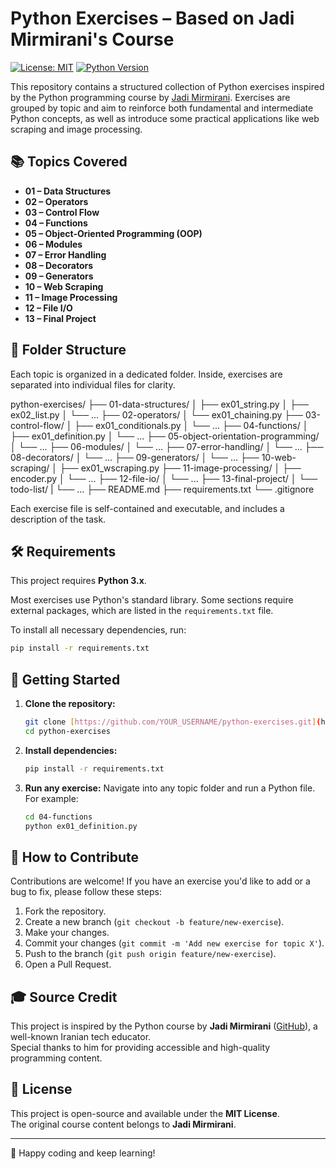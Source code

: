 # Python Exercises – Based on Jadi Mirmirani's Course

[![License: MIT](https://img.shields.io/badge/License-MIT-yellow.svg)](https://opensource.org/licenses/MIT)
[![Python Version](https://img.shields.io/badge/python-3.x-blue.svg)](https://www.python.org/downloads/)

This repository contains a structured collection of Python exercises inspired by the Python programming course by [Jadi Mirmirani](https://jadi.net). Exercises are grouped by topic and aim to reinforce both fundamental and intermediate Python concepts, as well as introduce some practical applications like web scraping and image processing.

## 📚 Topics Covered

- **01 – Data Structures**
- **02 – Operators**
- **03 – Control Flow**
- **04 – Functions**
- **05 – Object-Oriented Programming (OOP)**
- **06 – Modules**
- **07 – Error Handling**
- **08 – Decorators**
- **09 – Generators**
- **10 – Web Scraping**
- **11 – Image Processing**
- **12 – File I/O**
- **13 – Final Project**

## 📁 Folder Structure

Each topic is organized in a dedicated folder. Inside, exercises are separated into individual files for clarity.

python-exercises/
├── 01-data-structures/
│ ├── ex01_string.py
│ ├── ex02_list.py
│ └── ...
├── 02-operators/
│ └── ex01_chaining.py
├── 03-control-flow/
│ ├── ex01_conditionals.py
│ └── ...
├── 04-functions/
│ ├── ex01_definition.py
│ └── ...
├── 05-object-orientation-programming/
│ └── ...
├── 06-modules/
│ └── ...
├── 07-error-handling/
│ └── ...
├── 08-decorators/
│ └── ...
├── 09-generators/
│ └── ...
├── 10-web-scraping/
│ ├── ex01_wscraping.py 
├── 11-image-processing/
│ ├── encoder.py
│ └── ...
├── 12-file-io/
│ └── ...
├── 13-final-project/
│ └── todo-list/
|   └── ...
├── README.md
├── requirements.txt
└── .gitignore

Each exercise file is self-contained and executable, and includes a description of the task.

## 🛠️ Requirements

This project requires **Python 3.x**.

Most exercises use Python's standard library. Some sections require external packages, which are listed in the `requirements.txt` file.

To install all necessary dependencies, run:

```bash
pip install -r requirements.txt
```

## 🚀 Getting Started

1.  **Clone the repository:**
    ```bash
    git clone [https://github.com/YOUR_USERNAME/python-exercises.git](https://github.com/YOUR_USERNAME/python-exercises.git)
    cd python-exercises
    ```

2.  **Install dependencies:**
    ```bash
    pip install -r requirements.txt
    ```

3.  **Run any exercise:**
    Navigate into any topic folder and run a Python file. For example:
    ```bash
    cd 04-functions
    python ex01_definition.py
    ```

## 🤝 How to Contribute

Contributions are welcome! If you have an exercise you'd like to add or a bug to fix, please follow these steps:

1.  Fork the repository.
2.  Create a new branch (`git checkout -b feature/new-exercise`).
3.  Make your changes.
4.  Commit your changes (`git commit -m 'Add new exercise for topic X'`).
5.  Push to the branch (`git push origin feature/new-exercise`).
6.  Open a Pull Request.

## 🎓 Source Credit

This project is inspired by the Python course by **Jadi Mirmirani** ([GitHub](https://github.com/jadijadi)), a well-known Iranian tech educator.  
Special thanks to him for providing accessible and high-quality programming content.

## 📄 License

This project is open-source and available under the **MIT License**.  
The original course content belongs to **Jadi Mirmirani**.

---

🌱 Happy coding and keep learning!
